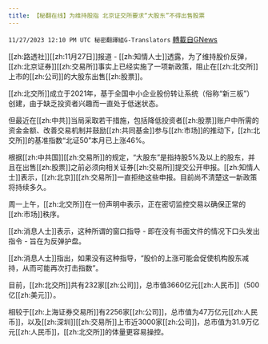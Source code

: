 ```yaml
---
title: 【秘翻在线】为维持股指 北京证交所要求“大股东”不得出售股票
---
```

`11/27/2023 12:10 PM UTC 秘密翻譯組G-Translators` [轉載自GNews](https://gnews.org/articles/2042216)

[[zh:路透社]][[zh:11月27日]]报道 - [[zh:知情人士]]透露，为了维持股价反弹，[[zh:北京证券]][[zh:交易所]]事实上已经实施了一项新政策，阻止在[[zh:北交所]]上市的[[zh:公司]]的大股东出售[[zh:股票]]。

  

[[zh:北交所]]成立于2021年，基于全国中小企业股份转让系统（俗称“新三板”）创建，由于缺乏投资者兴趣而一直处于低迷状态。

但最近在[[zh:中共]]当局采取若干措施，包括降低投资者[[zh:股票]]账户中所需的资金金额、改善交易机制并鼓励[[zh:共同基金]]参与[[zh:市场]]的推动下，[[zh:北交所]]的基准指数“北证50”本月已上涨46%。

  

根据[[zh:中共国]][[zh:交易所]]的规定，“大股东”是指持股5%及以上的股东，并且在出售[[zh:股票]]之前必须向相关证券[[zh:交易所]]提交公开申报。[[zh:知情人士]]表示，[[zh:北京]][[zh:交易所]]一直拒绝这些申报。目前尚不清楚这一新政策将持续多久。

  

周一上午，[[zh:北交所]]在一份声明中表示，正在密切监控交易以确保正常的[[zh:市场]]秩序。

[[zh:消息人士]]表示，这种所谓的窗口指导 - 即在没有书面文件的情况下口头发出指令 - 旨在为反弹护盘。

[[zh:消息人士]]指出，如果没有这种指导，“股价的上涨可能会促使机构股东减持，从而可能再次打击指数”。

  

目前，[[zh:北交所]]共有232家[[zh:公司]]，总市值3660亿元[[zh:人民币]]（500亿[[zh:美元]]）。

相较于[[zh:上海证券交易所]]有2256家[[zh:公司]]，总市值为47万亿元[[zh:人民币]]，以及[[zh:深圳]][[zh:交易所]]上市近3000家[[zh:公司]]，总市值为31.9万亿元[[zh:人民币]]，[[zh:北交所]]的体量更容易操控。
